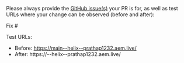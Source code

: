 Please always provide the [GitHub issue(s)](../issues) your PR is for, as well as test URLs where your change can be observed (before and after):

Fix #<gh-issue-id>

Test URLs:
- Before: https://main--helix--prathap1232.aem.live/
- After: https://<branch>--helix--prathap1232.aem.live/
